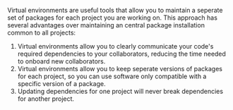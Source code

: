 Virtual environments are useful tools that allow you to maintain a seperate set of packages for each project you are working on. This approach has several advantages over maintaining an central package installation common to all projects:

1. Virtual environments allow you to clearly communicate your code's required dependencies to your collaborators, reducing the time needed to onboard new collaborators.
2. Virtual environments allow you to keep seperate versions of packages for each project, so you can use software only compatible with a specific version of a package.
3. Updating dependencies for one project will never break dependencies for another project.